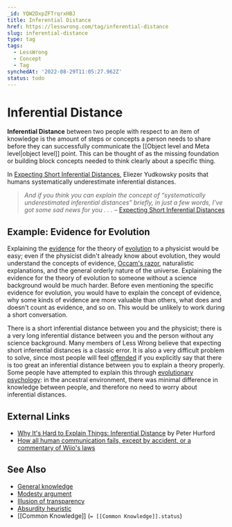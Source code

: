 ```yaml
---
_id: YQW2DxpZFTrqrxHBJ
title: Inferential Distance
href: https://lesswrong.com/tag/inferential-distance
slug: inferential-distance
type: tag
tags:
  - LessWrong
  - Concept
  - Tag
synchedAt: '2022-08-29T11:05:27.962Z'
status: todo
---
```


# Inferential Distance

**Inferential Distance** between two people with respect to an item of knowledge is the amount of steps or concepts a person needs to share before they can successfully communicate the [[Object level and Meta level|object level]] point. This can be thought of as the missing foundation or building block concepts needed to think clearly about a specific thing.

In [Expecting Short Inferential Distances](https://www.lessestwrong.com/posts/HLqWn5LASfhhArZ7w/expecting-short-inferential-distances), Eliezer Yudkowsky posits that humans systematically underestimate inferential distances.

> *And if you think you can explain the concept of “systematically underestimated inferential distances” briefly, in just a few words, I’ve got some sad news for you . . . –* [Expecting Short Inferential Distances](https://www.lessestwrong.com/posts/HLqWn5LASfhhArZ7w/expecting-short-inferential-distances)

## Example: Evidence for Evolution

Explaining the [evidence](https://lessestwrong.com/tag/evidence) for the theory of [evolution](https://lessestwrong.com/tag/evolution) to a physicist would be easy; even if the physicist didn't already know about evolution, they would understand the concepts of evidence, [Occam's razor](https://lessestwrong.com/tag/occam-s-razor), naturalistic explanations, and the general orderly nature of the universe. Explaining the evidence for the theory of evolution to someone without a science background would be much harder. Before even mentioning the specific evidence for evolution, you would have to explain the concept of evidence, why some kinds of evidence are more valuable than others, what does and doesn't count as evidence, and so on. This would be unlikely to work during a short conversation.

There is a short inferential distance between you and the physicist; there is a very long inferential distance between you and the person without any science background. Many members of Less Wrong believe that expecting short inferential distances is a classic error. It is also a very difficult problem to solve, since most people will feel [offended](https://wiki.lesswrong.com/wiki/offence) if you explicitly say that there is too great an inferential distance between you to explain a theory properly. Some people have attempted to explain this through [evolutionary psychology](https://lessestwrong.com/tag/evolutionary-psychology): in the ancestral environment, there was minimal difference in knowledge between people, and therefore no need to worry about inferential distances.

## External Links

- [Why It's Hard to Explain Things: Inferential Distance](http://everydayutilitarian.com/essays/why-its-hard-to-explain-things-inferential-distance/) by Peter Hurford
- [How all human communication fails, except by accident, or a commentary of Wiio's laws](https://jkorpela.fi/wiio.html)

## See Also

- [General knowledge](https://lessestwrong.com/tag/general-knowledge)
- [Modesty argument](https://lessestwrong.com/tag/modesty-argument)
- [Illusion of transparency](https://lessestwrong.com/tag/illusion-of-transparency)
- [Absurdity heuristic](https://lessestwrong.com/tag/absurdity-heuristic)
- [[Common Knowledge]] (`= [[Common Knowledge]].status`)
